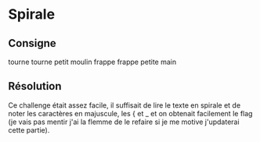 # Spirale

## Consigne

tourne tourne petit moulin frappe frappe petite main

## Résolution

Ce challenge était assez facile, il suffisait de lire le texte en spirale et de noter les caractères en majuscule, les { et _ et on obtenait facilement 
le flag (je vais pas mentir j'ai la flemme de le refaire si je me motive j'updaterai cette partie).
